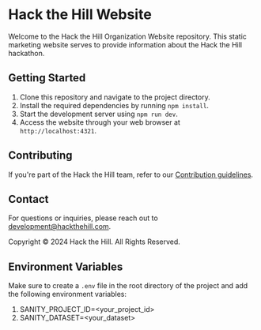 # Hack the Hill Website

Welcome to the Hack the Hill Organization Website repository. This static marketing website serves to provide information about the Hack the Hill hackathon.

## Getting Started

1. Clone this repository and navigate to the project directory.
2. Install the required dependencies by running `npm install`.
3. Start the development server using `npm run dev`.
4. Access the website through your web browser at `http://localhost:4321`.

## Contributing

If you're part of the Hack the Hill team, refer to our [Contribution guidelines](https://github.com/HacktheHill/.github/blob/main/CONTRIBUTING.md).

## Contact

For questions or inquiries, please reach out to [development@hackthehill.com](mailto:development@hackthehill.com).

Copyright © 2024 Hack the Hill. All Rights Reserved.

## Environment Variables

Make sure to create a `.env` file in the root directory of the project and add the following environment variables:

1. SANITY_PROJECT_ID=<your_project_id>
2. SANITY_DATASET=<your_dataset>
